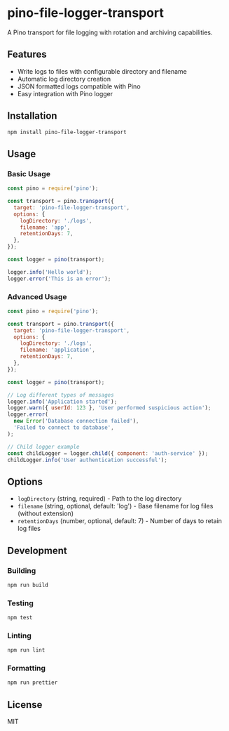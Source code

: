 # pino-file-logger-transport

A Pino transport for file logging with rotation and archiving capabilities.

## Features

- Write logs to files with configurable directory and filename
- Automatic log directory creation
- JSON formatted logs compatible with Pino
- Easy integration with Pino logger

## Installation

```bash
npm install pino-file-logger-transport
```

## Usage

### Basic Usage

```javascript
const pino = require('pino');

const transport = pino.transport({
  target: 'pino-file-logger-transport',
  options: {
    logDirectory: './logs',
    filename: 'app',
    retentionDays: 7,
  },
});

const logger = pino(transport);

logger.info('Hello world');
logger.error('This is an error');
```

### Advanced Usage

```javascript
const pino = require('pino');

const transport = pino.transport({
  target: 'pino-file-logger-transport',
  options: {
    logDirectory: './logs',
    filename: 'application',
    retentionDays: 7,
  },
});

const logger = pino(transport);

// Log different types of messages
logger.info('Application started');
logger.warn({ userId: 123 }, 'User performed suspicious action');
logger.error(
  new Error('Database connection failed'),
  'Failed to connect to database',
);

// Child logger example
const childLogger = logger.child({ component: 'auth-service' });
childLogger.info('User authentication successful');
```

## Options

- `logDirectory` (string, required) - Path to the log directory
- `filename` (string, optional, default: 'log') - Base filename for log files (without extension)
- `retentionDays` (number, optional, default: 7) - Number of days to retain log files

## Development

### Building

```bash
npm run build
```

### Testing

```bash
npm test
```

### Linting

```bash
npm run lint
```

### Formatting

```bash
npm run prettier
```

## License

MIT
